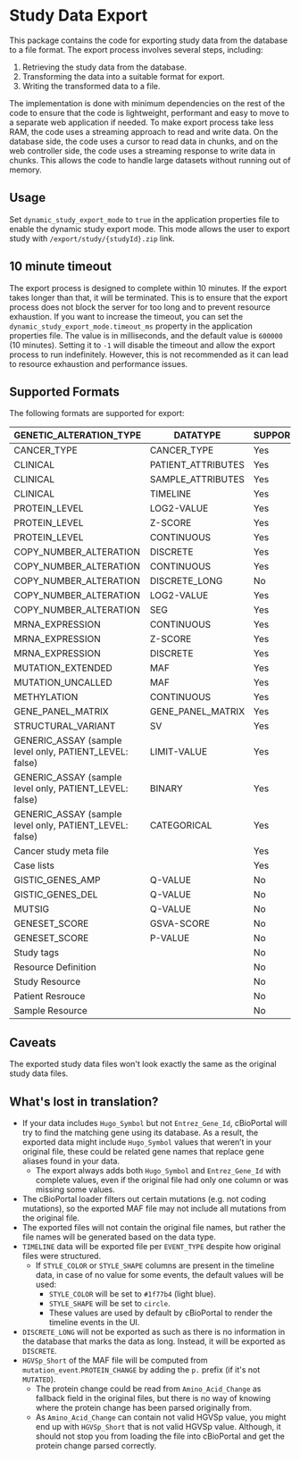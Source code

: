 # Study Data Export

This package contains the code for exporting study data from the database to a file format.  The export process involves several steps, including:
1. Retrieving the study data from the database.
2. Transforming the data into a suitable format for export.
3. Writing the transformed data to a file.

The implementation is done with minimum dependencies on the rest of the code to ensure that the code is lightweight, performant and easy to move to a separate web application if needed.
To make export process take less RAM, the code uses a streaming approach to read and write data. On the database side, the code uses a cursor to read data in chunks, and on the web controller side, the code uses a streaming response to write data in chunks.
This allows the code to handle large datasets without running out of memory. 

## Usage

Set `dynamic_study_export_mode` to `true` in the application properties file to enable the dynamic study export mode. 
This mode allows the user to export study with `/export/study/{studyId}.zip` link.

## 10 minute timeout

The export process is designed to complete within 10 minutes. If the export takes longer than that, it will be terminated. This is to ensure that the export process does not block the server for too long and to prevent resource exhaustion.
If you want to increase the timeout, you can set the `dynamic_study_export_mode.timeout_ms` property in the application properties file. The value is in milliseconds, and the default value is `600000` (10 minutes).
Setting it to `-1` will disable the timeout and allow the export process to run indefinitely. However, this is not recommended as it can lead to resource exhaustion and performance issues.

## Supported Formats

The following formats are supported for export:

| GENETIC_ALTERATION_TYPE                                 | DATATYPE | SUPPORTED |
|---------------------------------------------------------|---|---|
| CANCER_TYPE                                             | CANCER_TYPE | Yes |
| CLINICAL                                                | PATIENT_ATTRIBUTES | Yes |
| CLINICAL                                                | SAMPLE_ATTRIBUTES | Yes |
| CLINICAL                                                | TIMELINE | Yes |
| PROTEIN_LEVEL                                           | LOG2-VALUE | Yes |
| PROTEIN_LEVEL                                           | Z-SCORE | Yes |
| PROTEIN_LEVEL                                           | CONTINUOUS | Yes |
| COPY_NUMBER_ALTERATION                                  | DISCRETE | Yes |
| COPY_NUMBER_ALTERATION                                  | CONTINUOUS | Yes |
| COPY_NUMBER_ALTERATION                                  | DISCRETE_LONG | No |
| COPY_NUMBER_ALTERATION                                  | LOG2-VALUE | Yes |
| COPY_NUMBER_ALTERATION                                  | SEG | Yes |
| MRNA_EXPRESSION                                         | CONTINUOUS | Yes |
| MRNA_EXPRESSION                                         | Z-SCORE | Yes |
| MRNA_EXPRESSION                                         | DISCRETE | Yes |
| MUTATION_EXTENDED                                       | MAF | Yes |
| MUTATION_UNCALLED                                       | MAF | Yes |
| METHYLATION                                             | CONTINUOUS | Yes |
| GENE_PANEL_MATRIX                                       | GENE_PANEL_MATRIX | Yes |
| STRUCTURAL_VARIANT                                      | SV | Yes |
| GENERIC_ASSAY (sample level only, PATIENT_LEVEL: false) | LIMIT-VALUE | Yes |
| GENERIC_ASSAY (sample level only, PATIENT_LEVEL: false) | BINARY | Yes |
| GENERIC_ASSAY (sample level only, PATIENT_LEVEL: false) | CATEGORICAL | Yes |
| Cancer study meta file                                  | | Yes |
| Case lists                                              | | Yes |
| GISTIC_GENES_AMP                                        | Q-VALUE | No |
| GISTIC_GENES_DEL                                        | Q-VALUE | No |
| MUTSIG                                                  | Q-VALUE | No |
| GENESET_SCORE                                           | GSVA-SCORE | No |
| GENESET_SCORE                                           | P-VALUE | No |
| Study tags                                              | | No |
| Resource Definition                                     | | No |
| Study Resource                                          | | No |
| Patient Resrouce                                        | | No |
| Sample Resource                                         | | No |

## Caveats

The exported study data files won't look exactly the same as the original study data files.
## What's lost in translation?
- If your data includes `Hugo_Symbol` but not `Entrez_Gene_Id`, cBioPortal will try to find the matching gene using its database. As a result, the exported data might include `Hugo_Symbol` values that weren’t in your original file, these could be related gene names that replace gene aliases found in your data.
  - The export always adds both `Hugo_Symbol` and `Entrez_Gene_Id` with complete values, even if the original file had only one column or was missing some values.
- The cBioPortal loader filters out certain mutations (e.g. not coding mutations), so the exported MAF file may not include all mutations from the original file.
- The exported files will not contain the original file names, but rather the file names will be generated based on the data type.
- `TIMELINE` data will be exported file per `EVENT_TYPE` despite how original files were structured.
  - If `STYLE_COLOR` or `STYLE_SHAPE` columns are present in the timeline data, in case of no value for some events, the default values will be used:
    - `STYLE_COLOR` will be set to `#1f77b4` (light blue).
    - `STYLE_SHAPE` will be set to `circle`.
    - These values are used by default by cBioPortal to render the timeline events in the UI.
- `DISCRETE_LONG` will not be exported as such as there is no information in the database that marks the data as long. Instead, it will be exported as `DISCRETE`.
- `HGVSp_Short` of the MAF file will be computed from `mutation_event`.`PROTEIN_CHANGE` by adding the `p.` prefix (if it's not `MUTATED`).
  - The protein change could be read from `Amino_Acid_Change` as fallback field in the original files, but there is no way of knowing where the protein change has been parsed originally from.
  - As `Amino_Acid_Change` can contain not valid HGVSp value, you might end up with `HGVSp_Short` that is not valid HGVSp value. Although, it should not stop you from loading the file into cBioPortal and get the protein change parsed correctly.